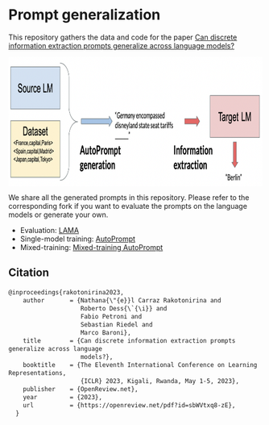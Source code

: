 # Prompt generalization
This repository gathers the data and code for the paper [Can discrete information extraction prompts generalize across language models?](https://arxiv.org/abs/2302.09865)

<img align="middle" src="img/experimental_setup.png" height="256" alt="LAMA">

We share all the generated prompts in this repository. Please refer to the corresponding fork if you want to evaluate the prompts on the language models or generate your own.
- Evaluation:  [LAMA](https://github.com/ncarraz/LAMA)
- Single-model training: [AutoPrompt](https://github.com/ncarraz/autoprompt)
- Mixed-training: [Mixed-training AutoPrompt](https://github.com/ncarraz/autoprompt/tree/mix-match)

## Citation

    @inproceedings{rakotonirina2023,
        author       = {Nathana{\"{e}}l Carraz Rakotonirina and
                        Roberto Dess{\`{\i}} and
                        Fabio Petroni and
                        Sebastian Riedel and
                        Marco Baroni},
        title        = {Can discrete information extraction prompts generalize across language
                        models?},
        booktitle    = {The Eleventh International Conference on Learning Representations,
                        {ICLR} 2023, Kigali, Rwanda, May 1-5, 2023},
        publisher    = {OpenReview.net},
        year         = {2023},
        url          = {https://openreview.net/pdf?id=sbWVtxq8-zE},
      }

